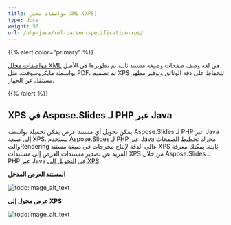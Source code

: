 ```yaml
---
title: مواصفات محلل XML (XPS)
type: docs
weight: 50
url: /php-java/xml-parser-specification-xps/
---
```


{{% alert color="primary" %}} 

[مواصفات محلل XML](https://en.wikipedia.org/wiki/Open_XML_Paper_Specification) هي لغة وصف صفحات وصيغة مستند ثابتة تم تطويرها في الأصل بواسطة مايكروسوفت. مثل PDF، تم تصميم XPS للحفاظ على دقة الوثائق وتوفير مظهر مستقل عن الجهاز. 

{{% /alert %}} 

## **XPS في Aspose.Slides لـ PHP عبر Java**
يمكن تحويل أي مستند عرض يمكن تحميله بواسطة Aspose.Slides لـ PHP عبر Java إلى صيغة XPS. يستخدم Aspose.Slides لـ PHP عبر Java محرك تخطيط الصفحات والتRendering عالي الدقة لإنتاج مخرجات في صيغة مستند XPS ثابتة.
يمكنك معرفة المزيد عن تصدير مستندات العرض إلى مستندات XPS من خلال Aspose.Slides لـ PHP عبر Java في [التحويل إلى XPS](https://docs.aspose.com/slides/php-java/convert-powerpoint-to-xps/).

**المستند العرض المدخل** 

![todo:image_alt_text](xml-parser-specification-xps_1.png)

**عرض محول إلى XPS** 

![todo:image_alt_text](xml-parser-specification-xps_2.png)